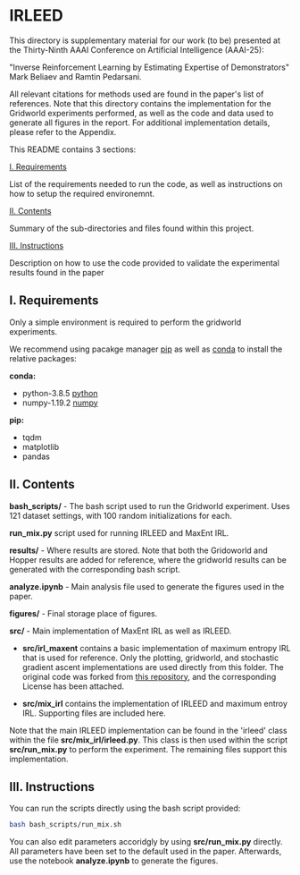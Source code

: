 # IRLEED
This directory is supplementary material for our work (to be) presented at the Thirty-Ninth AAAI Conference on Artificial Intelligence (AAAI-25):

"Inverse Reinforcement Learning by Estimating Expertise of Demonstrators" Mark Beliaev and Ramtin Pedarsani.

All relevant citations for methods used are found in the paper's list of references. Note that this directory contains the implementation for the Gridworld experiments performed, as well as the code and data used to generate all figures in the report. For additional implementation details, please refer to the Appendix.

This README contains 3 sections: 

[I. Requirements](#i.-requirements)

List of the requirements needed to run the code, as well as instructions on how to setup the required environemnt.

[II. Contents](#ii.-contents)

Summary of the sub-directories and files found within this project.

[III. Instructions](#iii.-insctructions)

Description on how to use the code provided to validate the experimental results found in the paper

## I. Requirements
Only a simple environment is required to perform the gridworld experiments.

We recommend using pacakge manager [pip](https://pip.pypa.io/en/stable/) as well as [conda](https://www.anaconda.com/products/individual) to install the relative packages:

**conda:**
- python-3.8.5 [python](https://www.python.org/downloads/release/python-385/)
- numpy-1.19.2 [numpy](https://numpy.org/devdocs/release/1.19.2-notes.html)

**pip:**
- tqdm
- matplotlib
- pandas

## II. Contents

**bash_scripts/** - The bash script used to run the Gridworld experiment. Uses 121 dataset settings, with 100 random initializations for each.

**run_mix.py** script used for running IRLEED and MaxEnt IRL. 

**results/** - Where results are stored. Note that both the Gridoworld and Hopper results are added for reference, where the gridworld results can be generated with the corresponding bash script. 

**analyze.ipynb** - Main analysis file used to generate the figures used in the paper. 

**figures/** - Final storage place of figures.

**src/** - Main implementation of MaxEnt IRL as well as IRLEED. 

- **src/irl_maxent** contains a basic implementation of maximum entropy IRL that is used for reference. Only the plotting, gridworld, and stochastic gradient ascent implementations are used directly from this folder. The original code was forked from [this repository](https://github.com/qzed/irl-maxent), and the corresponding License has been attached. 

- **src/mix_irl** contains the implementation of IRLEED and maximum entroy IRL. Supporting files are included here.

Note that the main IRLEED implementation can be found in the 'irleed' class within the file **src/mix_irl/irleed.py**. This class is then used within the script **src/run_mix.py** to perform the experiment. The remaining files support this implementation. 

## III. Instructions

You can run the scripts directly using the bash script provided:

```bash
bash bash_scripts/run_mix.sh
```
You can also edit parameters accoridgly by using **src/run_mix.py** directly. All parameters have been set to the default used in the paper. Afterwards, use the notebook **analyze.ipynb** to generate the figures. 
